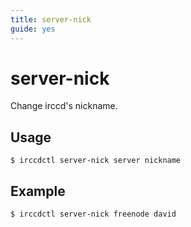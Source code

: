 ```yaml
---
title: server-nick
guide: yes
---
```


# server-nick

Change irccd's nickname.

## Usage

````nohighlight
$ irccdctl server-nick server nickname
````

## Example

````nohighlight
$ irccdctl server-nick freenode david
````
